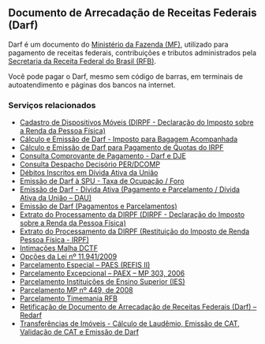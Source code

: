 Documento de Arrecadação de Receitas Federais (Darf)
---

Darf é um documento do [Ministério da Fazenda (MF)], utilizado para pagamento de receitas federais, contribuições e tributos administrados pela [Secretaria da Receita Federal do Brasil (RFB)].

Você pode pagar o Darf, mesmo sem código de barras, em terminais de autoatendimento e páginas dos bancos na internet.

[Ministério da Fazenda (MF)]:/orgao/ministerio-da-fazenda-mf
[Secretaria da Receita Federal do Brasil (RFB)]:/orgao/secretaria-da-receita-federal-do-brasil-rfb

### Serviços relacionados

* [Cadastro de Dispositivos Móveis (DIRPF - Declaração do Imposto sobre a Renda da Pessoa Física)](/servico/cadastro-de-dispositivos-moveis-dirpf-declaracao-do-imposto-sobre-a-renda-da-pessoa-fisica-declaracoes-e-demonstrativos?pk_campaign=darf)
* [Cálculo e Emissão de Darf - Imposto para Bagagem Acompanhada](/servico/calculo-e-emissao-de-darf-imposto-para-bagagem-acompanhada?pk_campaign=darf)
* [Cálculo e Emissão de Darf para Pagamento de Quotas do IRPF](/servico/calculo-e-emissao-de-darf-para-pagamento-de-quotas-do-irpf?pk_campaign=darf)
* [Consulta Comprovante de Pagamento - Darf e DJE](/servico/consulta-comprovante-de-pagamento-darf-e-dje?pk_campaign=darf)
* [Consulta Despacho Decisório PER/DCOMP](/servico/consulta-despacho-decisorio-per-dcomp?pk_campaign=darf)
* [Débitos Inscritos em Dívida Ativa da União](/servico/debitos-inscritos-em-divida-ativa-da-uniao?pk_campaign=darf)
* [Emissão de Darf à SPU - Taxa de Ocupação / Foro](/servico/emissao-de-darf-a-spu-taxa-de-ocupacao-foro?pk_campaign=darf)
* [Emissão de Darf - Dívida Ativa (Pagamento e Parcelamento / Dívida Ativa da União – DAU)](/servico/emissao-de-darf-divida-ativa-pagamento-e-parcelamento-divida-ativa-da-uniao-dau?pk_campaign=darf)
* [Emissão de Darf (Pagamentos e Parcelamentos)](/servico/emissao-de-darf-pagamentos-e-parcelamentos?pk_campaign=darf)
* [Extrato do Processamento da DIRPF (DIRPF - Declaração do Imposto sobre a Renda da Pessoa Física)](/servico/extrato-do-processamento-da-dirpf-dirpf-declaracao-do-imposto-sobre-a-renda-da-pessoa-fisica-declaracoes-e-demonstrativos?pk_campaign=darf)
* [Extrato do Processamento da DIRPF (Restituição do Imposto de Renda Pessoa Física - IRPF)](/servico/extrato-do-processamento-da-dirpf-restituicao-do-imposto-de-renda-pessoa-fisica-irpf-restituicao-e-compensacao?pk_campaign=darf)
* [Intimações Malha DCTF](/servico/intimacoes-malha-dctf?pk_campaign=darf)
* [Opções da Lei nº 11.941/2009](/servico/opcoes-da-lei-n-11-941-2009?pk_campaign=darf)
* [Parcelamento Especial – PAES (REFIS II)](/servico/parcelamento-especial-paes-refis-ii?pk_campaign=darf)
* [Parcelamento Excepcional – PAEX – MP 303, 2006](/servico/parcelamento-excepcional-paex-mp-303-2006?pk_campaign=darf)
* [Parcelamento Instituições de Ensino Superior (IES)](/servico/parcelamento-instituicoes-de-ensino-superior-ies?pk_campaign=darf)
* [Parcelamento MP nº 449, de 2008](/servico/parcelamento-mp-n-449-de-2008?pk_campaign=darf)
* [Parcelamento Timemania RFB](/servico/parcelamento-timemania-rfb?pk_campaign=darf)
* [Retificação de Documento de Arrecadação de Receitas Federais (Darf) – Redarf](/servico/retificacao-de-documento-de-arrecadacao-de-receitas-federais-darf-redarf?pk_campaign=darf)
* [Transferências de Imóveis - Cálculo de Laudêmio, Emissão de CAT, Validação de CAT e Emissão de Darf](/servico/transferencias-de-imoveis-calculo-de-laudemio-emissao-de-cat-validacao-de-cat-e-emissao-de-darf?pk_campaign=darf)
